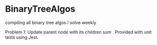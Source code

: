 # BinaryTreeAlgos
compiling all binary tree algos I solve weekly 

Problem 1: Update parent node with its children sum . Provided with unit tests using Jest. 


